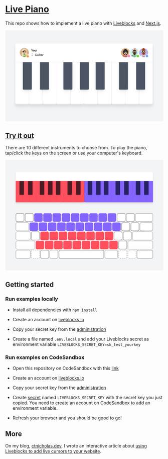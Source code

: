 # [Live Piano](https://livepiano.ctnicholas.dev)

This repo shows how to implement a live piano with [Liveblocks](https://liveblocks.io) and [Next.js](https://nextjs.org/).

![Live piano screenshot](https://raw.githubusercontent.com/CTNicholas/liveblocks-live-piano-next-js/main/screenshot.png)


## [Try it out](https://livepiano.ctnicholas.dev)

There are 10 different instruments to choose from. To play the piano, tap/click the keys on the screen or use your computer's keyboard.

![Live piano keyboard mapping](https://raw.githubusercontent.com/CTNicholas/liveblocks-live-piano-next-js/main/screenshot-mapping.png)


## Getting started

### Run examples locally

- Install all dependencies with `npm install`

- Create an account on [liveblocks.io](https://liveblocks.io/dashboard)

- Copy your secret key from the [administration](https://liveblocks.io/dashboard/apikeys)

- Create a file named `.env.local` and add your Liveblocks secret as environment variable `LIVEBLOCKS_SECRET_KEY=sk_test_yourkey`

### Run examples on CodeSandbox

- Open this repository on CodeSandbox with this [link](https://codesandbox.io/s/github/liveblocks/liveblocks/tree/main/examples/nextjs-live-avatars)

- Create an account on [liveblocks.io](https://liveblocks.io/dashboard)

- Copy your secret key from the [administration](https://liveblocks.io/dashboard/apikeys)

- Create [secret](https://codesandbox.io/docs/secrets) named `LIVEBLOCKS_SECRET_KEY` with the secret key you just copied. You need to create an account on CodeSandbox to add an environment variable.

- Refresh your browser and you should be good to go!


## More

On my blog, [ctnicholas.dev](https://www.ctnicholas.dev/), I wrote an interactive article
about [using Liveblocks to add live cursors to your website](https://www.ctnicholas.dev/articles/live-cursors-with-liveblocks).

